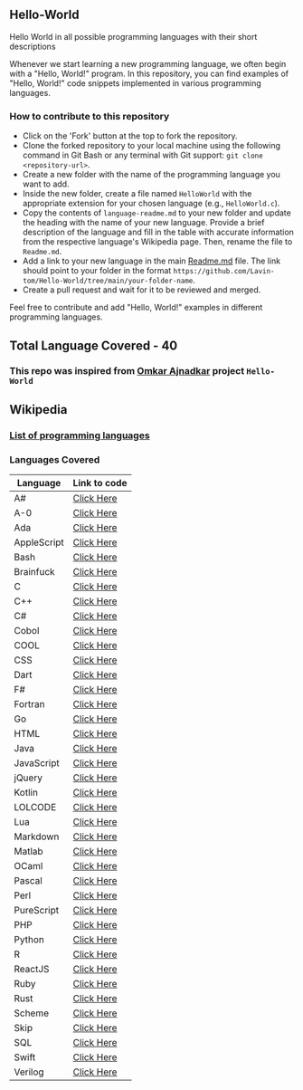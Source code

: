 ## Hello-World
Hello World in all possible programming languages with their short descriptions

Whenever we start learning a new programming language, we often begin with a "Hello, World!" program. In this repository, you can find examples of "Hello, World!" code snippets implemented in various programming languages.

### How to contribute to this repository

- Click on the 'Fork' button at the top to fork the repository.
- Clone the forked repository to your local machine using the following command in Git Bash or any terminal with Git support: `git clone <repository-url>`.
- Create a new folder with the name of the programming language you want to add.
- Inside the new folder, create a file named `HelloWorld` with the appropriate extension for your chosen language (e.g., `HelloWorld.c`).
- Copy the contents of `language-readme.md` to your new folder and update the heading with the name of your new language. Provide a brief description of the language and fill in the table with accurate information from the respective language's Wikipedia page. Then, rename the file to `Readme.md`.
- Add a link to your new language in the main [Readme.md](https://github.com/Lavin-tom/Hello-World/blob/main/Readme.md) file. The link should point to your folder in the format `https://github.com/Lavin-tom/Hello-World/tree/main/your-folder-name`.
- Create a pull request and wait for it to be reviewed and merged.

Feel free to contribute and add "Hello, World!" examples in different programming languages.

## Total Language Covered - 40
### This repo was inspired from [Omkar Ajnadkar](https://github.com/blackbird71SR/Hello-World) project `Hello-World`

## Wikipedia 
### [List of programming languages](https://en.wikipedia.org/wiki/List_of_programming_languages)

### Languages Covered
|Language|Link to code|
|-|-|
|A#|[Click Here](https://github.com/Lavin-tom/Hello-World/tree/main/A#)|
|A-0|[Click Here](https://github.com/Lavin-tom/Hello-World/tree/main/A-0)|
|Ada|[Click Here](https://github.com/Lavin-tom/Hello-World/tree/main/Ada)|
|AppleScript|[Click Here](https://github.com/Lavin-tom/Hello-World/tree/main/AppleScript)|
|Bash|[Click Here](https://github.com/Lavin-tom/Hello-World/tree/main/Bash)|
|Brainfuck|[Click Here](https://github.com/Lavin-tom/Hello-World/tree/main/Brainfuck)|
|C|[Click Here](https://github.com/Lavin-tom/Hello-World/tree/main/C)|
|C++|[Click Here](https://github.com/Lavin-tom/Hello-World/tree/main/C++)|
|C#|[Click Here](https://github.com/Lavin-tom/Hello-World/tree/main/C#)|
|Cobol|[Click Here](https://github.com/Lavin-tom/Hello-World/tree/main/Cobol)|
|COOL|[Click Here](https://github.com/Lavin-tom/Hello-World/tree/main/COOL)|
|CSS|[Click Here](https://github.com/Lavin-tom/Hello-World/tree/main/CSS)|
|Dart|[Click Here](https://github.com/Lavin-tom/Hello-World/tree/main/Dart)|
|F#|[Click Here](https://github.com/Lavin-tom/Hello-World/tree/main/F#)|
|Fortran|[Click Here](https://github.com/Lavin-tom/Hello-World/tree/main/Fortran)|
|Go|[Click Here](https://github.com/Lavin-tom/Hello-World/tree/main/Go)|
|HTML|[Click Here](https://github.com/Lavin-tom/Hello-World/tree/main/HTML)|
|Java|[Click Here](https://github.com/Lavin-tom/Hello-World/tree/main/Java)|
|JavaScript|[Click Here](https://github.com/Lavin-tom/Hello-World/tree/main/JavaScript)|
|jQuery|[Click Here](https://github.com/Lavin-tom/Hello-World/tree/main/jQuery)|
|Kotlin|[Click Here](https://github.com/Lavin-tom/Hello-World/tree/main/Kotlin)|
|LOLCODE|[Click Here](https://github.com/Lavin-tom/Hello-World/tree/main/LOLCODE)|
|Lua|[Click Here](https://github.com/Lavin-tom/Hello-World/tree/main/Lua)|
|Markdown|[Click Here](https://github.com/Lavin-tom/Hello-World/tree/main/Markdown)|
|Matlab|[Click Here](https://github.com/Lavin-tom/Hello-World/tree/main/Matlab)|
|OCaml|[Click Here](https://github.com/Lavin-tom/Hello-World/tree/main/OCaml)|
|Pascal|[Click Here](https://github.com/Lavin-tom/Hello-World/tree/main/Pascal)|
|Perl|[Click Here](https://github.com/Lavin-tom/Hello-World/tree/main/Perl)|
|PureScript|[Click Here](https://github.com/Lavin-tom/Hello-World/tree/main/PureScript)|
|PHP|[Click Here](https://github.com/Lavin-tom/Hello-World/tree/main/PHP)|
|Python|[Click Here](https://github.com/Lavin-tom/Hello-World/tree/main/Python)|
|R|[Click Here](https://github.com/Lavin-tom/Hello-World/tree/main/R)|
|ReactJS|[Click Here](https://github.com/Lavin-tom/Hello-World/tree/main/ReactJS)|
|Ruby|[Click Here](https://github.com/Lavin-tom/Hello-World/tree/main/Ruby)|
|Rust|[Click Here](https://github.com/Lavin-tom/Hello-World/tree/main/Rust)|
|Scheme|[Click Here](https://github.com/Lavin-tom/Hello-World/tree/main/Scheme)|
|Skip|[Click Here](https://github.com/Lavin-tom/Hello-World/tree/main/Skip)|
|SQL|[Click Here](https://github.com/Lavin-tom/Hello-World/tree/main/SQL)|
|Swift|[Click Here](https://github.com/Lavin-tom/Hello-World/tree/main/Swift)|
|Verilog|[Click Here](https://github.com/Lavin-tom/Hello-World/tree/main/Verilog)|